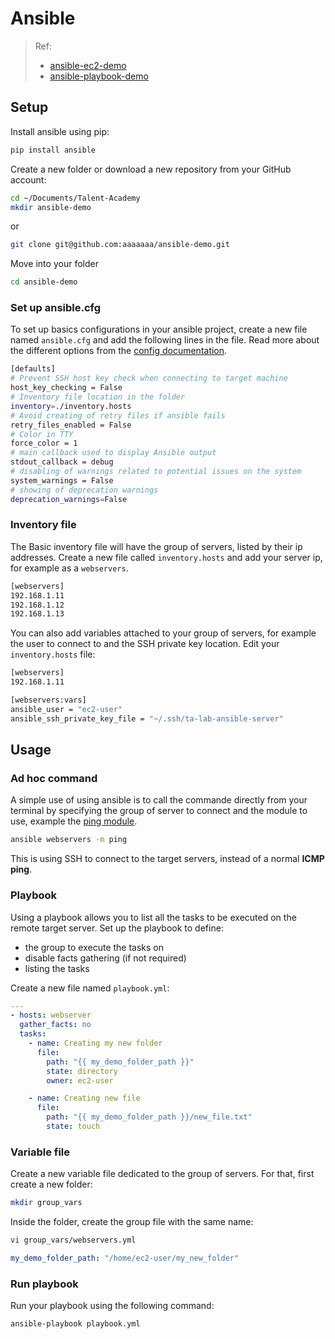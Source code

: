 # Ansible

> Ref:
> * [ansible-ec2-demo](https://github.com/pasc-ed/ansible-ec2-demo)
> * [ansible-playbook-demo](https://github.com/pasc-ed/ansible-playbook-demo)

## Setup

Install ansible using pip:
```sh
pip install ansible
```

Create a new folder or download a new repository from your GitHub account:
```sh
cd ~/Documents/Talent-Academy
mkdir ansible-demo
```
or 
```sh
git clone git@github.com:aaaaaaa/ansible-demo.git
```

Move into your folder
```sh
cd ansible-demo
```

### Set up ansible.cfg

To set up basics configurations in your ansible project, create a new file named `ansible.cfg` and add the following lines in the file. Read more about the different options from the [config documentation](https://docs.ansible.com/ansible/latest/reference_appendices/config.html).
```sh
[defaults]
# Prevent SSH host key check when connecting to target machine
host_key_checking = False
# Inventory file location in the folder
inventory=./inventory.hosts
# Avoid creating of retry files if ansible fails
retry_files_enabled = False
# Color in TTY
force_color = 1
# main callback used to display Ansible output
stdout_callback = debug
# disabling of warnings related to potential issues on the system
system_warnings = False
# showing of deprecation warnings
deprecation_warnings=False
```

### Inventory file

The Basic inventory file will have the group of servers, listed by their ip addresses. Create a new file called `inventory.hosts` and add your server ip, for example as a `webservers`.

```sh
[webservers]
192.168.1.11
192.168.1.12
192.168.1.13
```

You can also add variables attached to your group of servers, for example the user to connect to and the SSH private key location. Edit your `inventory.hosts` file:
```sh
[webservers]
192.168.1.11

[webservers:vars]
ansible_user = "ec2-user"
ansible_ssh_private_key_file = "~/.ssh/ta-lab-ansible-server"
```

## Usage

### Ad hoc command

A simple use of using ansible is to call the commande directly from your terminal by specifying the group of server to connect and the module to use, example the [ping module](https://docs.ansible.com/ansible/2.9/modules/ping_module.html).

```sh
ansible webservers -m ping
```

This is using SSH to connect to the target servers, instead of a normal **ICMP ping**.

### Playbook

Using a playbook allows you to list all the tasks to be executed on the remote target server. Set up the playbook to define:
* the group to execute the tasks on
* disable facts gathering (if not required)
* listing the tasks

Create a new file named `playbook.yml`:
```yaml
---
- hosts: webserver
  gather_facts: no
  tasks:
    - name: Creating my new folder
      file:
        path: "{{ my_demo_folder_path }}"
        state: directory
        owner: ec2-user

    - name: Creating new file
      file:
        path: "{{ my_demo_folder_path }}/new_file.txt"
        state: touch
```

### Variable file

Create a new variable file dedicated to the group of servers. For that, first create a new folder:
```sh
mkdir group_vars
```

Inside the folder, create the group file with the same name:

```sh
vi group_vars/webservers.yml
```

```yaml
my_demo_folder_path: "/home/ec2-user/my_new_folder"
```

### Run playbook

Run your playbook using the following command:
```sh
ansible-playbook playbook.yml
```